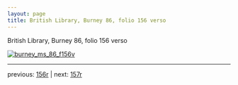 ```yaml
---
layout: page
title: British Library, Burney 86, folio 156 verso
---
```


British Library, Burney 86, folio 156 verso

[![burney_ms_86_f156v](http://www.homermultitext.org/iipsrv?IIIF=/project/homer/pyramidal/deepzoom/bl/burney86imgs/v1/burney_ms_86_f156v.tif/full/800,/0/default.jpg)](http://www.homermultitext.org/ict2/?urn=urn:cite2:bl:burney86imgs.v1:burney_ms_86_f156v) 

---

previous:  [156r](../156r/) | next: [157r](../157r/)